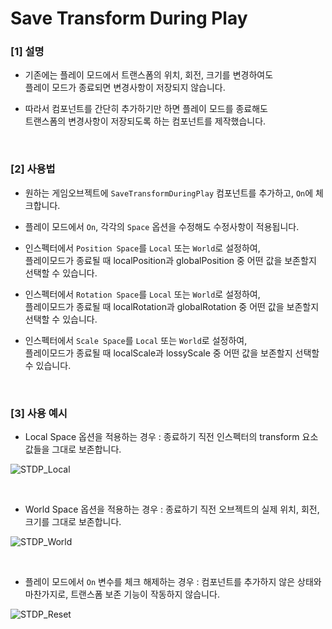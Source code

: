 # Save Transform During Play
 ### [1] 설명
  - 기존에는 플레이 모드에서 트랜스폼의 위치, 회전, 크기를 변경하여도
    <br>플레이 모드가 종료되면 변경사항이 저장되지 않습니다.
    
  - 따라서 컴포넌트를 간단히 추가하기만 하면 플레이 모드를 종료해도
    <br>트랜스폼의 변경사항이 저장되도록 하는 컴포넌트를 제작했습니다.
  
  <br>
  
 ### [2] 사용법
  - 원하는 게임오브젝트에 ```SaveTransformDuringPlay``` 컴포넌트를 추가하고, ```On```에 체크합니다.
  
  - 플레이 모드에서 ```On```, 각각의 ```Space``` 옵션을 수정해도 수정사항이 적용됩니다.
  
  - 인스펙터에서 ```Position Space```를 ```Local``` 또는 ```World```로 설정하여,
    <br> 플레이모드가 종료될 때 localPosition과 globalPosition 중 어떤 값을 보존할지 선택할 수 있습니다.
  
  - 인스펙터에서 ```Rotation Space```를 ```Local``` 또는 ```World```로 설정하여,
    <br> 플레이모드가 종료될 때 localRotation과 globalRotation 중 어떤 값을 보존할지 선택할 수 있습니다.
  
  - 인스펙터에서 ```Scale Space```를 ```Local``` 또는 ```World```로 설정하여,
    <br> 플레이모드가 종료될 때 localScale과 lossyScale 중 어떤 값을 보존할지 선택할 수 있습니다.
  
  <br>
  
 ### [3] 사용 예시
  - Local Space 옵션을 적용하는 경우
   : 종료하기 직전 인스펙터의 transform 요소 값들을 그대로 보존합니다.
   
  ![STDP_Local](https://user-images.githubusercontent.com/42164422/78341218-489c3480-75d2-11ea-8db4-0166786ce24b.gif)
  
  <br>

  - World Space 옵션을 적용하는 경우
   : 종료하기 직전 오브젝트의 실제 위치, 회전, 크기를 그대로 보존합니다.
   
   ![STDP_World](https://user-images.githubusercontent.com/42164422/78341235-4fc34280-75d2-11ea-9b6c-9571782bfcb7.gif)
  
  <br>

  - 플레이 모드에서 ```On``` 변수를 체크 해제하는 경우
   : 컴포넌트를 추가하지 않은 상태와 마찬가지로, 트랜스폼 보존 기능이 작동하지 않습니다.
   
   ![STDP_Reset](https://user-images.githubusercontent.com/42164422/78341253-55b92380-75d2-11ea-9916-a43a3afbbed4.gif)

